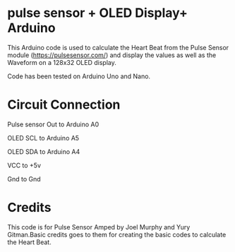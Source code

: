 # pulse sensor + OLED Display+ Arduino
This Arduino code is used to calculate the Heart Beat from the Pulse Sensor module (https://pulsesensor.com/) and display the values as well as the Waveform on a  128x32 OLED display.

Code has been tested on Arduino Uno and Nano.

# Circuit Connection
Pulse sensor Out to Arduino A0

OLED SCL to Arduino A5

OLED SDA to Arduino A4

VCC to +5v

Gnd to Gnd

# Credits
This code is for Pulse Sensor Amped by Joel Murphy and Yury Gitman.Basic credits goes to them for creating the basic codes to calculate the Heart Beat.
